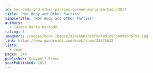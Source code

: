 ```yaml
---
id: her-body-and-other-parties-carmen-maria-machado-2017
title: "Her Body and Other Parties"
simpleTitle: "Her Body and Other Parties"
authors:
  - Carmen Maria Machado
rating: 5
imageUrl: /images/book-images/92686b82028f5a48d1e553a80a6d6f59.jpg
link: https://www.goodreads.com/book/show/33375622
lists:
  - read
pages: 248
publisher: Graywolf Press
yearPublished: 2017
---
```

